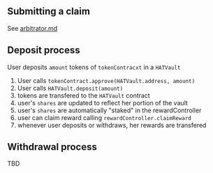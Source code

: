 ## Submitting a claim

See [arbitrator.md](./arbitrator.md)

## Deposit process 

User deposits `amount` tokens of `tokenContracxt` in a `HATVault`
1. User calls `tokenContract.approve(HATVault.address, amount)`
1. User calls `HATVault.deposit(amount)`
  1. tokens are transfered to the `HATVault` contract
  1. user's `shares` are updated to reflect her portion of the vault
  1. user's `shares` are automatically "staked" in the rewardController
  1. user can claim reward calling `rewardController.claimReward`
  1. whenever user deposits or withdraws, her rewards are transfered
  

## Withdrawal process

TBD
